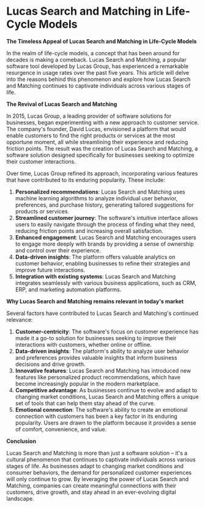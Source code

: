 # Lucas Search and Matching in Life-Cycle Models

**The Timeless Appeal of Lucas Search and Matching in Life-Cycle Models**

In the realm of life-cycle models, a concept that has been around for decades is making a comeback. Lucas Search and Matching, a popular software tool developed by Lucas Group, has experienced a remarkable resurgence in usage rates over the past five years. This article will delve into the reasons behind this phenomenon and explore how Lucas Search and Matching continues to captivate individuals across various stages of life.

**The Revival of Lucas Search and Matching**

In 2015, Lucas Group, a leading provider of software solutions for businesses, began experimenting with a new approach to customer service. The company's founder, David Lucas, envisioned a platform that would enable customers to find the right products or services at the most opportune moment, all while streamlining their experience and reducing friction points. The result was the creation of Lucas Search and Matching, a software solution designed specifically for businesses seeking to optimize their customer interactions.

Over time, Lucas Group refined its approach, incorporating various features that have contributed to its enduring popularity. These include:

1. **Personalized recommendations**: Lucas Search and Matching uses machine learning algorithms to analyze individual user behavior, preferences, and purchase history, generating tailored suggestions for products or services.
2. **Streamlined customer journey**: The software's intuitive interface allows users to easily navigate through the process of finding what they need, reducing friction points and increasing overall satisfaction.
3. **Enhanced engagement**: Lucas Search and Matching encourages users to engage more deeply with brands by providing a sense of ownership and control over their experience.
4. **Data-driven insights**: The platform offers valuable analytics on customer behavior, enabling businesses to refine their strategies and improve future interactions.
5. **Integration with existing systems**: Lucas Search and Matching integrates seamlessly with various business applications, such as CRM, ERP, and marketing automation platforms.

**Why Lucas Search and Matching remains relevant in today's market**

Several factors have contributed to Lucas Search and Matching's continued relevance:

1. **Customer-centricity**: The software's focus on customer experience has made it a go-to solution for businesses seeking to improve their interactions with customers, whether online or offline.
2. **Data-driven insights**: The platform's ability to analyze user behavior and preferences provides valuable insights that inform business decisions and drive growth.
3. **Innovative features**: Lucas Search and Matching has introduced new features like personalized product recommendations, which have become increasingly popular in the modern marketplace.
4. **Competitive advantage**: As businesses continue to evolve and adapt to changing market conditions, Lucas Search and Matching offers a unique set of tools that can help them stay ahead of the curve.
5. **Emotional connection**: The software's ability to create an emotional connection with customers has been a key factor in its enduring popularity. Users are drawn to the platform because it provides a sense of comfort, convenience, and value.

**Conclusion**

Lucas Search and Matching is more than just a software solution – it's a cultural phenomenon that continues to captivate individuals across various stages of life. As businesses adapt to changing market conditions and consumer behaviors, the demand for personalized customer experiences will only continue to grow. By leveraging the power of Lucas Search and Matching, companies can create meaningful connections with their customers, drive growth, and stay ahead in an ever-evolving digital landscape.
